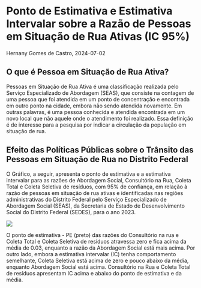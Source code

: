 Ponto de Estimativa e Estimativa Intervalar sobre a Razão de Pessoas em
Situação de Rua Ativas (IC 95%)
================
Hernany Gomes de Castro,
2024-07-02

## O que é Pessoa em Situação de Rua Ativa?

Pessoas em Situação de Rua Ativa é uma classificação realizada pelo
Serviço Especializado de Abordagem (SEAS), que consiste na contagem de
uma pessoa que foi atendida em um ponto de concentração e encontrada em
outro ponto na cidade, embora não sendo atendida novamente. Em outras
palavras, é uma pessoa conhecida e atendida encontrada em um novo local
que não aquele onde o atendimento foi realizado. Essa definição é de
interesse para a pesquisa por indicar a circulação da população em
situação de rua.

## Efeito das Políticas Públicas sobre o Trânsito das Pessoas em Situação de Rua no Distrito Federal

O Gráfico, a seguir, apresenta o ponto de estimativa e a estimativa
intervalar para as razões de Abordagem Social, Consultório na Rua,
Coleta Total e Coleta Seletiva de resíduos, com 95% de confiança, em
relação à razão de pessoas em situação de rua ativas e identificadas nas
regiões administrativas do Distrito Federal pelo Serviço Especializado
de Abordagem Social (SEAS), da Secretaria de Estado de Desenvolvimento
Social do Distrito Federal (SEDES), para o ano 2023.

![](index_files/figure-gfm/point_ci-1.png)<!-- -->

O ponto de estimativa - PE (preto) das razões do Consultório na rua e
Coleta Total e Coleta Seletiva de resíduos atravessa zero e fica acima
da média de 0.03, enquanto a razão da Abordagem Social está mais acima.
Por outro lado, embora a estimativa intervalar (IC) tenha comportamento
semelhante, Coleta Seletiva está acima de zero e pouco abaixo da média,
enquanto Abordagem Social está acima. Consultório na Rua e Coleta Total
de resíduos apresentam IC acima e abaixo do ponto de estimativa e da
média.

